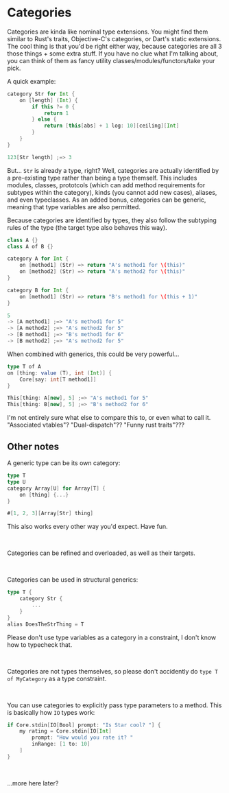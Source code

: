 # Categories

Categories are kinda like nominal type extensions. You might find them similar to Rust's traits, Objective-C's categories, or Dart's static extensions. The cool thing is that you'd be right either way, because categories are all 3 those things + some extra stuff. If you have no clue what I'm talking about, you can think of them as fancy utility classes/modules/functors/take your pick.

A quick example:
```scala
category Str for Int {
	on [length] (Int) {
		if this ?= 0 {
			return 1
		} else {
			return [this[abs] + 1 log: 10][ceiling][Int]
		}
	}
}

123[Str length] ;=> 3
```

But... `Str` is already a type, right? Well, categories are actually identified by a pre-existing type rather than being a type themself.
This includes modules, classes, prototcols (which can add method requirements for subtypes within the category), kinds (you cannot add new cases),
aliases, and even typeclasses. As an added bonus, categories can be generic, meaning that type variables are also permitted.

Because categories are identified by types, they also follow the subtyping rules of the type (the target type also behaves this way).
```scala
class A {}
class A of B {}

category A for Int {
	on [method1] (Str) => return "A's method1 for \(this)"
	on [method2] (Str) => return "A's method2 for \(this)"
}

category B for Int {
	on [method1] (Str) => return "B's method1 for \(this + 1)"
}

5
-> [A method1] ;=> "A's method1 for 5"
-> [A method2] ;=> "A's method2 for 5"
-> [B method1] ;=> "B's method1 for 6"
-> [B method2] ;=> "A's method2 for 5"
```

When combined with generics, this could be very powerful...
```scala
type T of A
on [thing: value (T), int (Int)] {
	Core[say: int[T method1]]
}

This[thing: A[new], 5] ;=> "A's method1 for 5"
This[thing: B[new], 5] ;=> "B's method2 for 6"
```

I'm not entirely sure what else to compare this to, or even what to call it. "Associated vtables"? "Dual-dispatch"?? "Funny rust traits"???

## Other notes

A generic type can be its own category:
```scala
type T
type U
category Array[U] for Array[T] {
	on [thing] {...}
}

#[1, 2, 3][Array[Str] thing]
```
This also works every other way you'd expect. Have fun.

<br>

Categories can be refined and overloaded, as well as their targets.

<br>

Categories can be used in structural generics:
```scala
type T {
	category Str {
		...
	}
}
alias DoesTheStrThing = T
```
Please don't use type variables as a category in a constraint, I don't know how to typecheck that.

<br>

Categories are not types themselves, so please don't accidently do `type T of MyCategory` as a type constraint.

<br>

You can use categories to explicitly pass type parameters to a method. This is basically how `IO` types work:
```scala
if Core.stdin[IO[Bool] prompt: "Is Star cool? "] {
	my rating = Core.stdin[IO[Int]
		prompt: "How would you rate it? "
		inRange: [1 to: 10]
	]
}
```

<br>

...more here later?